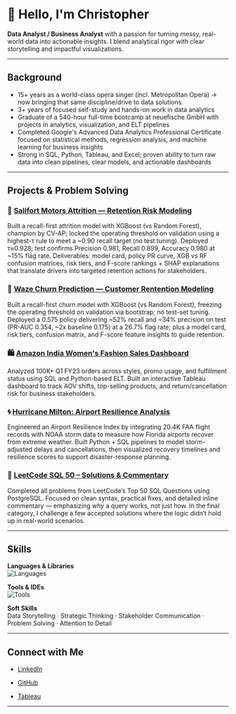 # 👋 Hello, I'm Christopher

**Data Analyst / Business Analyst** with a passion for turning messy, real-world data into actionable insights.
I blend analytical rigor with clear storytelling and impactful visualizations.

---

## Background
- 15+ years as a world-class opera singer (incl. Metropolitan Opera) → now bringing that same discipline/drive to data solutions
- 3+ years of focused self-study and hands-on work in data analytics
- Graduate of a 540-hour full-time bootcamp at neuefische GmbH with projects in analytics, visualization, and ELT pipelines
- Completed Google's Advanced Data Analytics Professional Certificate focused on statistical methods, regression analysis, and machine learning for business insights
- Strong in SQL, Python, Tableau, and Excel; proven ability to turn raw data into clean pipelines, clear models, and actionable dashboards

---

## Projects & Problem Solving

### 👤 [Salifort Motors Attrition — Retention Risk Modeling](https://github.com/christopherbolduc/salifort-attrition)
Built a recall-first attrition model with XGBoost (vs Random Forest), champion by CV-AP; locked the operating threshold on validation using a highest-τ rule to meet a ~0.90 recall target (no test tuning). Deployed τ≈0.928; test confirms Precision 0.981, Recall 0.899, Accuracy 0.980 at ~15% flag rate. Deliverables: model card, policy PR curve, XGB vs RF confusion matrices, risk tiers, and F-score rankings + SHAP explanations that translate drivers into targeted retention actions for stakeholders.

### 🚗 [Waze Churn Prediction — Customer Rentention Modeling](https://github.com/christopherbolduc/waze-churn-prediction)
Built a recall-first churn model with XGBoost (vs Random Forest), freezing the operating threshold on validation via bootstrap; no test-set tuning. Deployed a 0.575 policy delivering ~52% recall and ~34% precision on test (PR-AUC 0.354, ~2x baseline 0.175) at a 26.7% flag rate; plus a model card, risk tiers, confusion matrix, and F-score feature insights to guide retention.

### 🛍️ [Amazon India Women's Fashion Sales Dashboard](https://github.com/christopherbolduc/amazon-in-dashboard)
Analyzed 100K+ Q1 FY23 orders across styles, promo usage, and fulfillment status using SQL and Python-based ELT.
Built an interactive Tableau dashboard to track AOV shifts, top-selling products, and return/cancellation risk for business stakeholders.

### 🌀 [Hurricane Milton: Airport Resilience Analysis](https://github.com/christopherbolduc/airport-resilience-milton)
Engineered an Airport Resilience Index by integrating 20.4K FAA flight records with NOAA storm data to measure how Florida airports recover from extreme weather.
Built Python + SQL pipelines to model storm-adjusted delays and cancellations, then visualized recovery timelines and resilience scores to support disaster-response planning.

### 📙 [LeetCode SQL 50 – Solutions & Commentary](https://github.com/christopherbolduc/leetcode-sql-50)
Completed all problems from LeetCode’s Top 50 SQL Questions using PostgreSQL.
Focused on clean syntax, practical fixes, and detailed inline commentary — emphasizing *why* a query works, not just how.
In the final category, I challenge a few accepted solutions where the logic didn’t hold up in real-world scenarios.

---

## Skills
**Languages & Libraries**  
![Languages](https://go-skill-icons.vercel.app/api/icons?i=postgresql,mysql,python,pandas,numpy,scipy,sklearn,matplotlib,seaborn,excel)

**Tools & IDEs**  
![Tools](https://go-skill-icons.vercel.app/api/icons?i=tableau,jupyter,vscode,git,github,dbeaver,bash,sqlalchemy,supabase,miro)

**Soft Skills**  
Data Storytelling · Strategic Thinking · Stakeholder Communication · Problem Solving · Attention to Detail


---

## Connect with Me
- [LinkedIn](https://www.linkedin.com/in/christopher-david-bolduc/)

- [GitHub](https://github.com/christopherbolduc)

- [Tableau](https://public.tableau.com/app/profile/christopherbolduc/vizzes)

---
